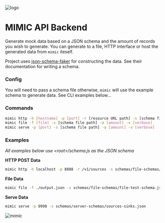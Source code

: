 ![logo](https://user-images.githubusercontent.com/2514697/47020644-ae5edd00-d10e-11e8-959b-05fbb4f0aba9.png)

# MIMIC API Backend

Generate mock data based on a JSON schema and the amount of records you wish to generate.  You can generate to a file, HTTP interface or host the generated data from `mimic` iteself.

Project uses [json-schema-faker](https://github.com/json-schema-faker/json-schema-faker) for constructing the data. See their documentation for writing a schema.

### Config
You will need to pass a schema file otherwise, `mimic` will use the example schema to generate data.
See CLI examples below...

### Commands
```bash
mimic http -h [hostname] -p [port] -r [resource URL path] -s [schema file path] -a [amount] -v [verbose]
mimic file -f [file] -s [schema file path] -a [amount] -v [verbose]
mimic serve -p [port] -s [schema file path] -a [amount] -v [verbose]
```

### Examples
_All examples below use \<root\>/schema.js as the JSON schema_

**HTTP POST Data**
```bash
mimic http -h localhost -p 8888 -r /v1/sources -s schemas/file-schemas/file-test-schema.json -a 10 -v true
```

**File Data**
```bash
mimic file -f ./output.json -s schemas/file-schemas/file-test-schema.json -a 100 -v
```

**Serve Data**
```bash
mimic serve -p 9998 -s schemas/server-schemas/sources-sinks.json
```

![mimic](https://user-images.githubusercontent.com/2514697/41861872-3f79854e-7857-11e8-8716-84301c26dd16.gif)
